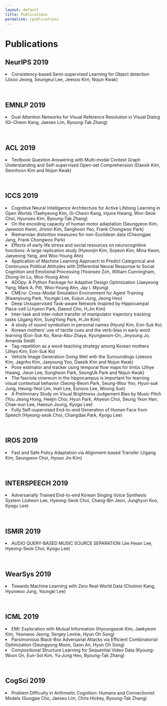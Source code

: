 ```yaml
---
layout: default
title: Publications
permalink: /publications
---
```


<link rel="stylesheet" href="/assets/css/member.css">
<link rel="stylesheet" href="/assets/css/workshop.css">

<div class="Publications content-container">
  <h1 class = "content-title">
    Publications
  </h1>
  <h2 class = "content-subtitle">
    NeurIPS 2019 
  </h2>
  <p class="content-item">
    <li>Consistency-based Semi-supervised Learning for Object detection (Jisoo Jeong, Seungeui Lee, Jeesoo Kim, Nojun Kwak)</li>
  </p>
  <br>
  <h2 class = "content-subtitle">
    EMNLP 2019 
  </h2>
  <p class="content-item">
    <li>Dual Attention Networks for Visual Reference Resolution in Visual Dialog (Gi-Cheon Kang, Jaeseo Lim, Byoung-Tak Zhang)</li>
  </p>
  <br>
  <h2 class = "content-subtitle">
    ACL 2019 
  </h2>
  <p class="content-item">
    <li>Textbook Question Answering with Multi-modal Context Graph Understanding and Self-supervised Open-set Comprehension (Daesik Kim, Seonhoon Kim and Nojun Kwak)</li>
  </p>  
  <br>
  <h2 class = "content-subtitle">
    ICCS 2019 
  </h2>
  <p class="content-item">
    <li>Cognitive Neural Intelligence Architecture for Active Lifelong Learning in Open Worlds (Taehyeong Kim,  Gi-Cheon Kang,  Injune Hwang,  Won-Seok Choi,  Hyunseo Kim,  Byoung-Tak Zhang)</li>
    <li>On the encoding capacity of human motor adaptation (Seungyeon Kim, Jaewoon Kwon, Jinmin Kim, Sanghoon Yeo, Frank Chongwoo Park)</li>
    <li>Riemannian distortion measures for non-Euclidean data (Cheongjae Jang, Frank Chongwoo Park)</li>
    <li>Effects of early life stress and social resources on neurocognitive functions: A large replication study (Hyeonjin Kim, Soyeon Kim, Mina Kwon, Jaeyeong Yang, and Woo-Young Ahn)</li>
    <li>Application of Machine Learning Approach to Predict Categorical and Continuous Political Attitudes with Differential Neural Response to Social Cognition and Emotional Processing (Yoonseo Zoh, William Cunningham, Zhong-lin Lu, Woo-Young Ahn)</li>
    <li>ADOpy: A Python Package for Adaptive Design Optimization (Jaeyeong Yang, Mark A. Pitt, Woo-Young Ahn, Jay I. Myung)</li>
    <li>CMEnv: Cross-Modal Simulation Environment for Agent Training (Kwanyoung Park, Youngki Lee, Euijun Jung, Jeong Heo)</li>
    <li>Deep Unsupervised Task-aware Network Inspired by Hippocampal Place-cell (J.hyeon Park, Daesol Cho, H,Jin Kim)</li>
    <li>Inter-task and inter-robot transfer of manipulator trajectory tracking tasks (Jigang Kim, SungYong Park, H.Jin Kim)</li>
    <li>A study of sound symbolism in personal names (Hyunji Kim, Eon-Suk Ko)</li>
    <li>Korean mothers’ use of tactile cues and the verb-bias in early word learning (Eon-Suk Ko, Rana-Abu-Zhaya, Kyungwoon-On, Jinyoung Jo, Amanda Seidl)</li>
    <li>Tag-repetition as a word-teaching strategy among Korean mothers (Jihyo Kim, Eon-Suk Ko)</li>
    <li>Vehicle Image Generation Going Well with the Surroundings (Jeesoo Kim, Jagnho Kim, Jaeyoung Yoo, Daesik Kim and Nojun Kwak)</li>
    <li>Pose estimator and tracker using temporal flow maps for limbs (Jihye Hwang, Jieun Lee, Sungheon Park, SeongUk Park and Nojun Kwak)</li>
    <li>The fasciola cinereum in the hippocampus is important for learning visual contextual behavior (Seong-Beom Park, Seung-Woo Yoo, Hyun-suk Jung, Heung-Yeol Lim, Inah Lee, Eunsoo Lee, Woong Sun)</li>
    <li>A Preliminary Study on Visual Brightness Judgement Bias by Music Pitch (You Jeong Hong, Heejin Choi, Hyun Park, Ahyeon Choi, Seung Yeon Han, Chae-eun Lee, Haesun Joung, Kyogu Lee)</li>
    <li>Fully Self-supervised End-to-end Generation of Human Face from Speech (Hyeong-seok Choi, Changdae Park, Kyogu Lee)</li>
  </p>
  <br>
  <h2 class = "content-subtitle">
    IROS 2019 
  </h2>
  <p class="content-item">
    <li>Fast and Safe Policy Adaptation via Alignment-based Transfer (Jigang Kim,  Seungwon Choi, Hyoun Jin Kim)</li>
  </p>
  
  <br>
  
  <h2 class = "content-subtitle">
    INTERSPEECH 2019 
  </h2>
  <p class="content-item">
    <li>Adversarially Trained End-to-end Korean Singing Voice Synthesis System (Juheon Lee, Hyeong-Seok Choi, Chang-Bin Jeon, Junghyun Koo, Kyogu Lee)</li>
  </p>
  
  <br>
  
  <h2 class = "content-subtitle">
    ISMIR 2019 
  </h2>
  <p class="content-item">
    <li>AUDIO QUERY-BASED MUSIC SOURCE SEPARATION (Jie Hwan Lee, Hyeong-Seok Choi, Kyogu Lee)</li>
  </p>
  
  <br>
  
  <h2 class = "content-subtitle">
    WearSys 2019
  </h2>
  <p class="content-item">
    <li>Towards Machine Learning with Zero Real-World Data (Cholmin Kang, Hyunwoo Jung, Youngki Lee)</li>
  </p>
  <br>
  <h2 class = "content-subtitle">
      ICML 2019
  </h2>
  <p class="content-item">
    <li>EMI: Exploration with Mutual Information (Hyoungseok Kim, Jaekyeom Kim, Yeonwoo Jeong, Sergey Levine, Hyun Oh Song)</li>
    <li>Parsimonious Black-Box Adversarial Attacks via Efficient Combinatorial Optimization (Seungyong Moon, Gaon An, Hyun Oh Song)</li>
    <li>Compositional Structure Learning for Sequential Video Data (Kyoung-Woon On, Eun-Sol Kim, Yu-Jung Heo, Byoung-Tak Zhang)</li>
  </p>
  <br>
  <h2 class = "content-subtitle">
    CogSci 2019
  </h2>
  <p class="content-item">
    <li>Problem Difficulty in Arithmetic Cognition: Humans and Connectionist Models (Sungjae Cho, Jaeseo Lim, Chris Hickey, Byoung-Tak Zhang)</li>
  </p>
  


  
  
  

  
</div>
